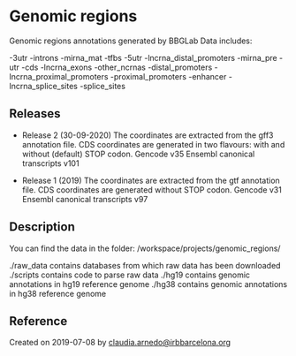# Genomic regions

Genomic regions annotations generated by BBGLab
Data includes:

-3utr
-introns
-mirna_mat
-tfbs
-5utr
-lncrna_distal_promoters
-mirna_pre
-utr
-cds
-lncrna_exons
-other_ncrnas
-distal_promoters
-lncrna_proximal_promoters
-proximal_promoters
-enhancer
-lncrna_splice_sites
-splice_sites


## Releases

* Release 2 (30-09-2020)
The coordinates are extracted from the gff3 annotation file. 
CDS coordinates are generated in two flavours: with and without (default) STOP codon. 
Gencode v35
Ensembl canonical transcripts v101

* Release 1 (2019)
The coordinates are extracted from the gtf annotation file. 
CDS coordinates are generated without STOP codon.
Gencode v31
Ensembl canonical transcripts v97

## Description
You can find the data in the folder: /workspace/projects/genomic_regions/

./raw_data contains databases from which raw data has been downloaded
./scripts contains code to parse raw data
./hg19 contains genomic annotations in hg19 reference genome
./hg38 contains genomic annotations in hg38 reference genome


## Reference
Created on 2019-07-08 by claudia.arnedo@irbbarcelona.org
